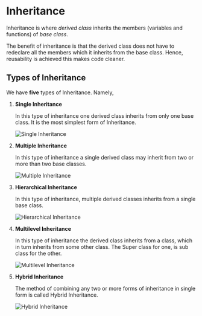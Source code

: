 # Inheritance

Inheritance is where *derived class* inherits the members (variables and functions) of *base class*.

The benefit of inheritance is that the derived class does not have to redeclare all the members which it inherits from the base class. Hence, reusability is achieved this makes code cleaner.

## Types of Inheritance

We have **five** types of Inheritance. Namely,

1. **Single Inheritance**

	In this type of inheritance one derived class inherits from only one base class. It is the most simplest form of Inheritance.

	![_Single Inheritance_](http://gsrai.blog.com/wp-content/blogs.dir/00/07/75/97/7759739/files/inheritance-types/download-1.jpg)

2. **Multiple Inheritance**

	In this type of inheritance a single derived class may inherit from two or more than two base classes.

	![_Multiple Inheritance_](http://images.programcall.com/multiple%20inheritance.jpg)

3. **Hierarchical Inheritance**

	In this type of inheritance, multiple derived classes inherits from a single base class.

	![_Hierarchical Inheritance_](http://net-informations.com/faq/oops/img/hierarchical.png)

4. **Multilevel Inheritance**

	In this type of inheritance the derived class inherits from a class, which in turn inherits from some other class. The Super class for one, is sub class for the other.

	![_Multilevel Inheritance_](http://s3.amazonaws.com/readers/2010/02/27/multilevelinheritance_1.png)

5. **Hybrid Inheritance**

	The method of combining any two or more forms of inheritance in single form is called Hybrid Inheritance.

	![_Hybrid Inheritance_](http://gsrai.blog.com/wp-content/blogs.dir/00/07/75/97/7759739/files/inheritance-types/hybridinheritance_1.png)

